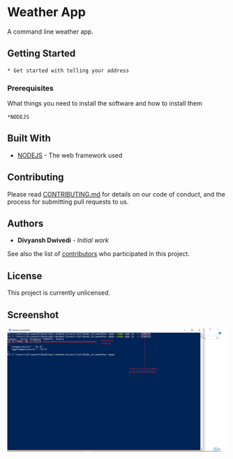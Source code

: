 # Weather App

A command line weather app.

## Getting Started
```
* Get started with telling your address
```

### Prerequisites

What things you need to install the software and how to install them

```
*NODEJS
```

## Built With

* [NODEJS](https://www.nodejs.org) - The web framework used

## Contributing

Please read [CONTRIBUTING.md](https://gist.github.com/PurpleBooth/b24679402957c63ec426) for details on our code of conduct, and the process for submitting pull requests to us.


## Authors

* **Divyansh Dwivedi** - *Initial work*

See also the list of [contributors](https://github.com/your/project/contributors) who participated in this project.

## License

This project is currently unlicensed.

## Screenshot

![Screenshot](screenshot.png)